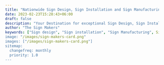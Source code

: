 ```yaml
---
title: "Nationwide Sign Design, Sign Installation and Sign Manufacturing"
date: 2023-02-23T15:28:43+06:00
draft: false
description: "Your Destination for exceptional Sign Design, Sign Installation and Sign Manufacturing Solutions. We provide design, manufacture, installation, and maintenance for all the nation's business signs including LED Lights, Store Front Signs, Neon Lights Outdoor Signs and more."
author: "The Sign Makers"
keywords: ["Sign design", "Sign installation", "Sign Manufacturing", Sign Printing", "Sign Consultancy", "Sign Maintenance", "Sign repair"]
image: "/images/sign-makers-card.png"
images: ["/images/sign-makers-card.png"]
sitemap:
  changefreq: monthly
  priority: 1.0
---
```

